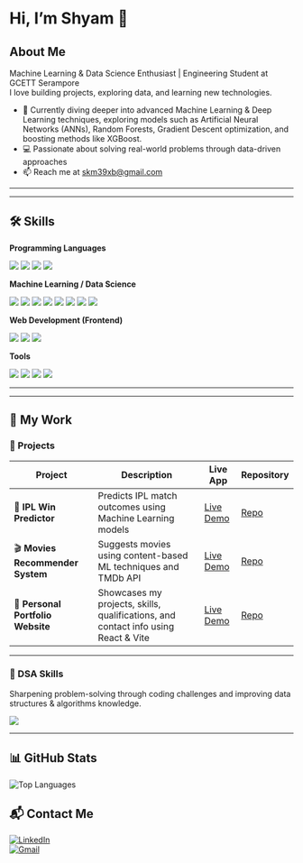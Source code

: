 # Hi, I’m Shyam 👋

## About Me
Machine Learning & Data Science Enthusiast | Engineering Student at GCETT Serampore  
I love building projects, exploring data, and learning new technologies.  

- 🌱 Currently diving deeper into advanced Machine Learning & Deep Learning techniques, exploring models such as Artificial Neural Networks (ANNs), Random Forests, Gradient Descent optimization, and boosting methods like XGBoost.  
- 💻 Passionate about solving real-world problems through data-driven approaches  
- 📫 Reach me at  [skm39xb@gmail.com](mailto:skm39xb@gmail.com)


---

---

## 🛠️ Skills

**Programming Languages**  
<p align="left">
  <img src="https://img.shields.io/badge/C-00599C?style=for-the-badge&logo=c&logoColor=white"/>
  <img src="https://img.shields.io/badge/Java-007396?style=for-the-badge&logo=java&logoColor=white"/>
  <img src="https://img.shields.io/badge/JavaScript-F7DF1E?style=for-the-badge&logo=javascript&logoColor=black"/>
  <img src="https://img.shields.io/badge/Python-3776AB?style=for-the-badge&logo=python&logoColor=white"/>
</p>

**Machine Learning / Data Science**  
<p align="left">
  <img src="https://img.shields.io/badge/NumPy-013243?style=for-the-badge&logo=numpy&logoColor=white"/>
  <img src="https://img.shields.io/badge/Pandas-150458?style=for-the-badge&logo=pandas&logoColor=white"/>
  <img src="https://img.shields.io/badge/Matplotlib-005571?style=for-the-badge&logo=plotly&logoColor=white"/>
  <img src="https://img.shields.io/badge/Seaborn-0099CC?style=for-the-badge&logoColor=white"/>
  <img src="https://img.shields.io/badge/Scikit--learn-F7931E?style=for-the-badge&logo=scikit-learn&logoColor=white"/>
  <img src="https://img.shields.io/badge/Keras-D00000?style=for-the-badge&logo=keras&logoColor=white"/>
  <img src="https://img.shields.io/badge/Jupyter-F37626?style=for-the-badge&logo=jupyter&logoColor=white"/>
  <img src="https://img.shields.io/badge/Kaggle-20BEFF?style=for-the-badge&logo=kaggle&logoColor=white"/>
</p>

**Web Development (Frontend)**  
<p align="left">
  <img src="https://img.shields.io/badge/HTML5-E34F26?style=for-the-badge&logo=html5&logoColor=white"/>
  <img src="https://img.shields.io/badge/CSS3-1572B6?style=for-the-badge&logo=css3&logoColor=white"/>
  <img src="https://img.shields.io/badge/Bootstrap-563D7C?style=for-the-badge&logo=bootstrap&logoColor=white"/>
</p>

**Tools**  
<p align="left">
  <img src="https://img.shields.io/badge/Git-F05032?style=for-the-badge&logo=git&logoColor=white"/>
  <img src="https://img.shields.io/badge/GitHub-181717?style=for-the-badge&logo=github&logoColor=white"/>
  <img src="https://img.shields.io/badge/VSCode-0078D4?style=for-the-badge&logo=visual-studio-code&logoColor=white"/>
  <img src="https://img.shields.io/badge/PyCharm-000000?style=for-the-badge&logo=pycharm&logoColor=white"/>
</p>

---
---

## 💼 My Work  

### 🚀 Projects  
| Project | Description | Live App | Repository |
|---------|-------------|----------|------------|
| 🏏 **IPL Win Predictor** | Predicts IPL match outcomes using Machine Learning models | [Live Demo](https://ipl-win-predictor-dcqchja92nz9tusrquvzgb.streamlit.app/) | [Repo](https://github.com/shyam45mandal/ipl-win-predictor) |
| 🎬 **Movies Recommender System** | Suggests movies using content-based ML techniques and TMDb API | [Live Demo](https://movies-recommender-system-skm.streamlit.app/) | [Repo](https://github.com/shyam45mandal/Movies-Recommender-System) |
| 🎨 **Personal Portfolio Website** | Showcases my projects, skills, qualifications, and contact info using React & Vite | [Live Demo](https://your-live-demo-link.com) | [Repo](https://github.com/shyam45mandal/Personal-Portfolio) |


---



### 🧩 DSA Skills  
Sharpening problem-solving through coding challenges and improving data structures & algorithms knowledge.  

<p align="left">
  <a href="https://leetcode.com/u/Shyam_Kumar_Mandal/">
    <img src="https://img.shields.io/badge/LeetCode-FFA116?style=for-the-badge&logo=leetcode&logoColor=white"/>
  </a>
</p>




---
## 📊 GitHub Stats

![Top Languages](https://github-readme-stats.vercel.app/api/top-langs/?username=shyam45mandal&layout=compact&theme=radical)  

## 📬 Contact Me
[![LinkedIn](https://img.shields.io/badge/LinkedIn-0077B5?style=for-the-badge&logo=linkedin&logoColor=white)](https://linkedin.com/in/shyam-kumar-mandal-b35951290)  
[![Gmail](https://img.shields.io/badge/Gmail-D14836?style=for-the-badge&logo=gmail&logoColor=white)](mailto:skm39xb@gmail.com)




